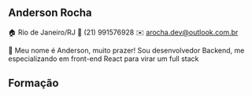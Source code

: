 ## Anderson Rocha

🏠 Rio de Janeiro/RJ
📱 (21) 991576928
✉️ arocha.dev@outlook.com.br

👋 Meu nome é Anderson, muito prazer! Sou desenvolvedor Backend, me especializando em front-end React para virar um full stack

## Formação


<!--
**arochaa/arochaa** is a ✨ _special_ ✨ repository because its `README.md` (this file) appears on your GitHub profile.

Here are some ideas to get you started:

- 🔭 I’m currently working on ...
- 🌱 I’m currently learning ...
- 👯 I’m looking to collaborate on ...
- 🤔 I’m looking for help with ...
- 💬 Ask me about ...
- 📫 How to reach me: ...
- 😄 Pronouns: ...
- ⚡ Fun fact: ...
-->
